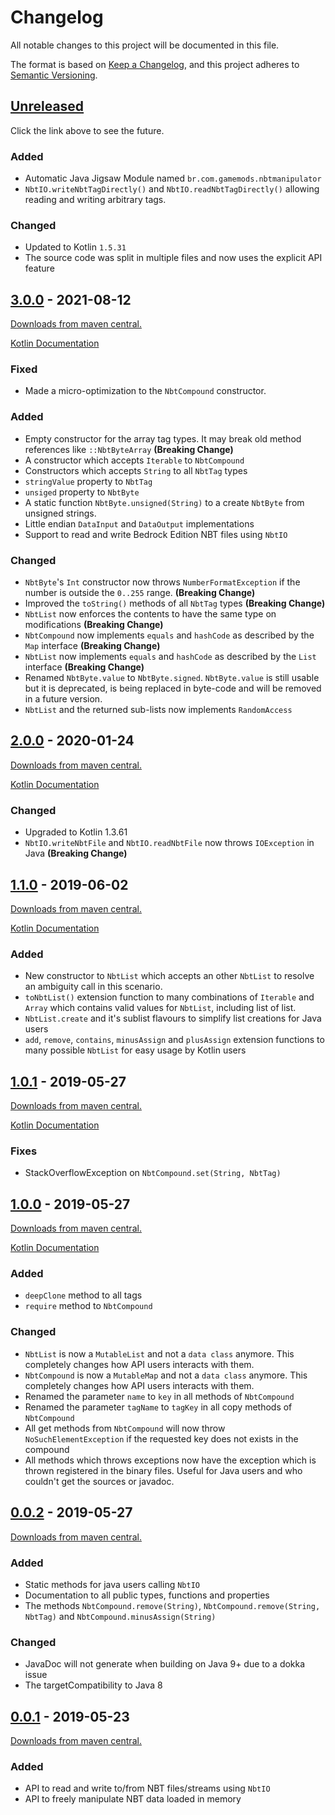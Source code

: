 # Changelog
All notable changes to this project will be documented in this file.

The format is based on [Keep a Changelog](https://keepachangelog.com/en/1.0.0/),
and this project adheres to [Semantic Versioning](https://semver.org/spec/v2.0.0.html).

## [Unreleased]
Click the link above to see the future.

### Added
- Automatic Java Jigsaw Module named `br.com.gamemods.nbtmanipulator`
- `NbtIO.writeNbtTagDirectly()` and `NbtIO.readNbtTagDirectly()` allowing reading and writing arbitrary tags.

### Changed
- Updated to Kotlin `1.5.31`
- The source code was split in multiple files and now uses the explicit API feature

## [3.0.0] - 2021-08-12
[Downloads from maven central.][Download 3.0.0]

[Kotlin Documentation][KDoc 3.0.0]

### Fixed
- Made a micro-optimization to the `NbtCompound` constructor.

### Added
- Empty constructor for the array tag types. It may break old method references like `::NbtByteArray` **(Breaking Change)**
- A constructor which accepts `Iterable` to `NbtCompound`
- Constructors which accepts `String` to all `NbtTag` types
- `stringValue` property to `NbtTag`
- `unsiged` property to `NbtByte` 
- A static function `NbtByte.unsigned(String)` to a create `NbtByte` from unsigned strings.
- Little endian `DataInput` and `DataOutput` implementations
- Support to read and write Bedrock Edition NBT files using `NbtIO`

### Changed
- `NbtByte`'s `Int` constructor now throws `NumberFormatException` if the number is outside the `0..255` range. **(Breaking Change)** 
- Improved the `toString()` methods of all `NbtTag` types **(Breaking Change)**
- `NbtList` now enforces the contents to have the same type on modifications **(Breaking Change)**
- `NbtCompound` now implements `equals` and `hashCode` as described by the `Map` interface **(Breaking Change)**
- `NbtList` now implements `equals` and `hashCode` as described by the `List` interface **(Breaking Change)**
- Renamed `NbtByte.value` to `NbtByte.signed`. `NbtByte.value` is still usable but it is deprecated, 
  is being replaced in byte-code and will be removed in a future version.
- `NbtList` and the returned sub-lists now implements `RandomAccess` 

## [2.0.0] - 2020-01-24
[Downloads from maven central.][Download 2.0.0]

[Kotlin Documentation][KDoc 2.0.0]

### Changed
- Upgraded to Kotlin 1.3.61
- `NbtIO.writeNbtFile` and `NbtIO.readNbtFile` now throws `IOException` in Java **(Breaking Change)** 

## [1.1.0] - 2019-06-02
[Downloads from maven central.][Download 1.1.0]

[Kotlin Documentation][KDoc 1.1.0]

### Added
- New constructor to `NbtList` which accepts an other `NbtList` to resolve an ambiguity call in this scenario.
- `toNbtList()` extension function to many combinations of `Iterable` and `Array` which contains valid values for `NbtList`, including list of list.
- `NbtList.create` and it's sublist flavours to simplify list creations for Java users
- `add`, `remove`, `contains`, `minusAssign` and `plusAssign` extension functions to many possible `NbtList` for easy usage by Kotlin users

## [1.0.1] - 2019-05-27
[Downloads from maven central.][Download 1.0.1]

[Kotlin Documentation][KDoc 1.0.1]

### Fixes
- StackOverflowException on `NbtCompound.set(String, NbtTag)`

## [1.0.0] - 2019-05-27
[Downloads from maven central.][Download 1.0.0]

[Kotlin Documentation][KDoc 1.0.0]
### Added
- `deepClone` method to all tags
- `require` method to `NbtCompound`

### Changed
- `NbtList` is now a `MutableList` and not a `data class` anymore. This completely changes how API users interacts with them.
- `NbtCompound` is now a `MutableMap` and not a `data class` anymore. This completely changes how API users interacts with them.
- Renamed the parameter `name` to `key` in all methods of `NbtCompound`
- Renamed the parameter `tagName` to `tagKey` in all copy methods of `NbtCompound`
- All get methods from `NbtCompound` will now throw `NoSuchElementException` if the requested key does not exists in the compound
- All methods which throws exceptions now have the exception which is thrown registered in the binary files. 
Useful for Java users and who couldn't get the sources or javadoc.


## [0.0.2] - 2019-05-27 
[Downloads from maven central.][Download 0.0.2]
### Added
- Static methods for java users calling `NbtIO`
- Documentation to all public types, functions and properties
- The methods `NbtCompound.remove(String)`, `NbtCompound.remove(String, NbtTag)` and `NbtCompound.minusAssign(String)`

### Changed
- JavaDoc will not generate when building on Java 9+ due to a dokka issue
- The targetCompatibility to Java 8

## [0.0.1] - 2019-05-23
[Downloads from maven central.][Download 0.0.1]
### Added
- API to read and write to/from NBT files/streams using `NbtIO`
- API to freely manipulate NBT data loaded in memory

[Unreleased]: https://github.com/GameModsBR/NBT-Manipulator/compare/v3.0.0...HEAD
[3.0.0]: https://github.com/GameModsBR/NBT-Manipulator/compare/v2.0.0...v3.0.0
[2.0.0]: https://github.com/GameModsBR/NBT-Manipulator/compare/v2.0.0...v3.0.0
[2.0.0]: https://github.com/GameModsBR/NBT-Manipulator/compare/v1.1.1...v2.0.0
[1.1.0]: https://github.com/GameModsBR/NBT-Manipulator/compare/v1.0.1...v1.1.0
[1.0.1]: https://github.com/GameModsBR/NBT-Manipulator/compare/v1.0.0...v1.0.1
[1.0.0]: https://github.com/GameModsBR/NBT-Manipulator/compare/v0.0.2...v1.0.0
[0.0.2]: https://github.com/GameModsBR/NBT-Manipulator/compare/v0.0.1...v0.0.2
[0.0.1]: https://github.com/GameModsBR/NBT-Manipulator/compare/v0.0.0...v0.0.1

[Download 3.0.0]: http://central.maven.org/maven2/br/com/gamemods/nbt-manipulator/3.0.0/
[Download 2.0.0]: http://central.maven.org/maven2/br/com/gamemods/nbt-manipulator/2.0.0/
[Download 1.1.0]: http://central.maven.org/maven2/br/com/gamemods/nbt-manipulator/1.1.0/
[Download 1.0.1]: http://central.maven.org/maven2/br/com/gamemods/nbt-manipulator/1.0.1/
[Download 1.0.0]: http://central.maven.org/maven2/br/com/gamemods/nbt-manipulator/1.0.0/
[Download 0.0.2]: http://central.maven.org/maven2/br/com/gamemods/nbt-manipulator/0.0.2/
[Download 0.0.1]: http://central.maven.org/maven2/br/com/gamemods/nbt-manipulator/0.0.1/

[KDoc 3.0.0]: https://github.com/GameModsBR/NBT-Manipulator/blob/e4b3e63039419ce9d927dbf2d283f5b56ab762c7/kdoc/br.com.gamemods.nbtmanipulator/index.md
[KDoc 2.0.0]: https://github.com/GameModsBR/NBT-Manipulator/blob/144c1aec6b9fbb2ce7996e200a9637f9b868c8d9/kdoc/br.com.gamemods.nbtmanipulator/index.md
[KDoc 1.1.0]: https://github.com/GameModsBR/NBT-Manipulator/blob/f188707e1d9a5616db1ccd45e892171349ee5a62/kdoc/br.com.gamemods.nbtmanipulator/index.md
[KDoc 1.0.1]: https://github.com/GameModsBR/NBT-Manipulator/blob/51f0f36511b8d4979d5d3e322f2fb766095a174c/kdoc/br.com.gamemods.nbtmanipulator/index.md
[KDoc 1.0.0]: https://github.com/GameModsBR/NBT-Manipulator/blob/0ef42323681f9960cb2c9698d7b8b1d02632691b/kdoc/br.com.gamemods.nbtmanipulator/index.md
